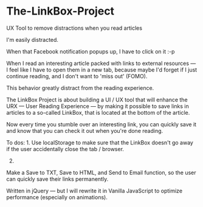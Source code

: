 # The-LinkBox-Project
UX Tool to remove distractions when you read articles

I'm easily distracted. 

When that Facebook notification popups up, I have to click on it :-p

When I read an interesting article packed with links to external 
resources — I feel like I have to open them in a new tab, because
maybe I'd forget if I just continue reading, and I don't want to 'miss out' (FOMO). 

This behavior greatly distract from the reading experience. 

The LinkBox Project is about building a UI / UX tool that will enhance the
URX — User Reading Experience — by making it possible to save links in articles
to a so-called LinkBox, that is located at the bottom of the article. 

Now every time you stumble over an interesting link, you can quickly save it
and know that you can check it out when you're done reading. 

To dos:
1. 
Use localStorage to make sure that the LinkBox doesn't go away
if the user accidentally close the tab / browser. 

2. 
Make a Save to TXT, Save to HTML, and Send to Email function, so the user can quickly 
save their links permanently. 


Written in jQuery — but I will rewrite it in Vanilla JavaScript to optimize performance (especially on animations).
